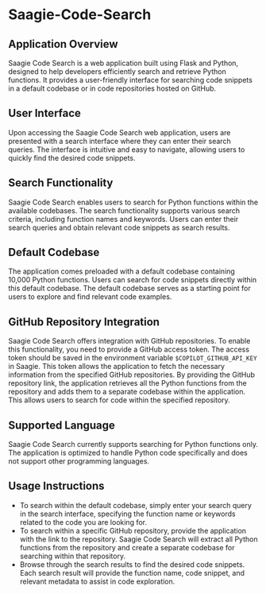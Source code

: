 # Saagie-Code-Search


## Application Overview

Saagie Code Search is a web application built using Flask and Python, designed to help developers efficiently search and retrieve Python functions. It provides a user-friendly interface for searching code snippets in a default codebase or in code repositories hosted on GitHub.

## User Interface

Upon accessing the Saagie Code Search web application, users are presented with a search interface where they can enter their search queries. The interface is intuitive and easy to navigate, allowing users to quickly find the desired code snippets.

## Search Functionality

Saagie Code Search enables users to search for Python functions within the available codebases. The search functionality supports various search criteria, including function names and keywords. Users can enter their search queries and obtain relevant code snippets as search results.

## Default Codebase

The application comes preloaded with a default codebase containing 10,000 Python functions. Users can search for code snippets directly within this default codebase. The default codebase serves as a starting point for users to explore and find relevant code examples.

## GitHub Repository Integration

Saagie Code Search offers integration with GitHub repositories. To enable this functionality, you need to provide a GitHub access token. The access token should be saved in the environment variable `$COPILOT_GITHUB_API_KEY` in Saagie. This token allows the application to fetch the necessary information from the specified GitHub repositories. By providing the GitHub repository link, the application retrieves all the Python functions from the repository and adds them to a separate codebase within the application. This allows users to search for code within the specified repository.

## Supported Language

Saagie Code Search currently supports searching for Python functions only. The application is optimized to handle Python code specifically and does not support other programming languages.

## Usage Instructions

- To search within the default codebase, simply enter your search query in the search interface, specifying the function name or keywords related to the code you are looking for.
- To search within a specific GitHub repository, provide the application with the link to the repository. Saagie Code Search will extract all Python functions from the repository and create a separate codebase for searching within that repository.
- Browse through the search results to find the desired code snippets. Each search result will provide the function name, code snippet, and relevant metadata to assist in code exploration.